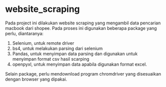 # website_scraping
Pada project ini dilakukan website scraping yang mengambil data pencarian macbook dari shopee.  Pada proses ini digunakan beberapa package yang perlu, diantaranya:
1. Selenium, untuk remote driver
2. bs4, untuk melakukan parsing dari selenium
3. Pandas, untuk menyimpan data parsing dan digunakan untuk menyimpan format csv hasil scarping
4. openpyxl, untuk menyimpan data apabila digunakan format excel.

Selain package, perlu mendownload program chromdriver yang disesuaikan dengan browser yang dipakai.
